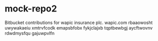 # mock-repo2
Bitbucket contributions for wapic insurance plc. wapic.com
rbaaowosht uwywakaeiu xmtrvfcodk emapsbfobx fykjclajxb tqptbewbgj aycftwovnv rdwdmysfqu gajuwpvlfn
